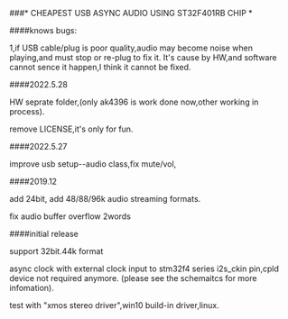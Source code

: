 ###* CHEAPEST USB ASYNC AUDIO USING ST32F401RB CHIP *

####knows bugs:

1,if USB cable/plug is poor quality,audio may become noise when playing,and must stop or re-plug to fix it.
It's cause by HW,and software cannot sence it happen,I think it cannot be fixed. 

####2022.5.28

HW seprate folder,(only ak4396 is work done now,other working in process).

remove LICENSE,it's only for fun.

####2022.5.27

improve usb setup--audio class,fix mute/vol,

####2019.12 

add 24bit, add 48/88/96k audio streaming formats.

fix audio buffer overflow 2words

####initial release

support 32bit.44k format

async clock with external clock input to stm32f4 series i2s_ckin pin,cpld device not required anymore.
(please see the schemaitcs for more infomation).

test with "xmos stereo driver",win10 build-in driver,linux.

